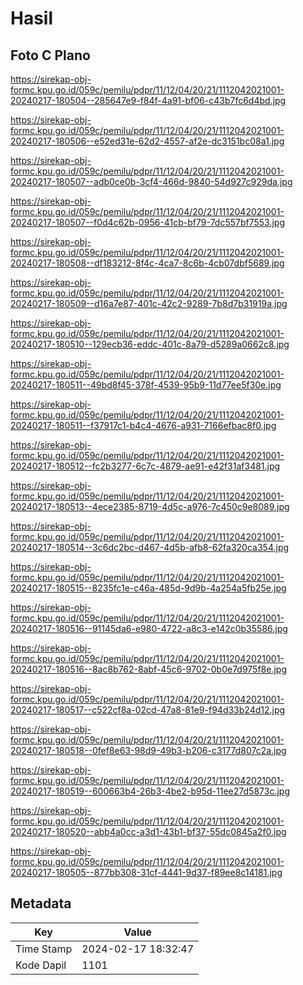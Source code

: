 # Hasil

## Foto C Plano

https://sirekap-obj-formc.kpu.go.id/059c/pemilu/pdpr/11/12/04/20/21/1112042021001-20240217-180504--285647e9-f84f-4a91-bf06-c43b7fc6d4bd.jpg

https://sirekap-obj-formc.kpu.go.id/059c/pemilu/pdpr/11/12/04/20/21/1112042021001-20240217-180506--e52ed31e-62d2-4557-af2e-dc3151bc08a1.jpg

https://sirekap-obj-formc.kpu.go.id/059c/pemilu/pdpr/11/12/04/20/21/1112042021001-20240217-180507--adb0ce0b-3cf4-466d-9840-54d927c929da.jpg

https://sirekap-obj-formc.kpu.go.id/059c/pemilu/pdpr/11/12/04/20/21/1112042021001-20240217-180507--f0d4c62b-0956-41cb-bf79-7dc557bf7553.jpg

https://sirekap-obj-formc.kpu.go.id/059c/pemilu/pdpr/11/12/04/20/21/1112042021001-20240217-180508--df183212-8f4c-4ca7-8c6b-4cb07dbf5689.jpg

https://sirekap-obj-formc.kpu.go.id/059c/pemilu/pdpr/11/12/04/20/21/1112042021001-20240217-180509--d16a7e87-401c-42c2-9289-7b8d7b31919a.jpg

https://sirekap-obj-formc.kpu.go.id/059c/pemilu/pdpr/11/12/04/20/21/1112042021001-20240217-180510--129ecb36-eddc-401c-8a79-d5289a0662c8.jpg

https://sirekap-obj-formc.kpu.go.id/059c/pemilu/pdpr/11/12/04/20/21/1112042021001-20240217-180511--49bd8f45-378f-4539-95b9-11d77ee5f30e.jpg

https://sirekap-obj-formc.kpu.go.id/059c/pemilu/pdpr/11/12/04/20/21/1112042021001-20240217-180511--f37917c1-b4c4-4676-a931-7166efbac8f0.jpg

https://sirekap-obj-formc.kpu.go.id/059c/pemilu/pdpr/11/12/04/20/21/1112042021001-20240217-180512--fc2b3277-6c7c-4879-ae91-e42f31af3481.jpg

https://sirekap-obj-formc.kpu.go.id/059c/pemilu/pdpr/11/12/04/20/21/1112042021001-20240217-180513--4ece2385-8719-4d5c-a976-7c450c9e8089.jpg

https://sirekap-obj-formc.kpu.go.id/059c/pemilu/pdpr/11/12/04/20/21/1112042021001-20240217-180514--3c6dc2bc-d467-4d5b-afb8-62fa320ca354.jpg

https://sirekap-obj-formc.kpu.go.id/059c/pemilu/pdpr/11/12/04/20/21/1112042021001-20240217-180515--8235fc1e-c46a-485d-9d9b-4a254a5fb25e.jpg

https://sirekap-obj-formc.kpu.go.id/059c/pemilu/pdpr/11/12/04/20/21/1112042021001-20240217-180516--91145da6-e980-4722-a8c3-e142c0b35586.jpg

https://sirekap-obj-formc.kpu.go.id/059c/pemilu/pdpr/11/12/04/20/21/1112042021001-20240217-180516--8ac8b762-8abf-45c6-9702-0b0e7d975f8e.jpg

https://sirekap-obj-formc.kpu.go.id/059c/pemilu/pdpr/11/12/04/20/21/1112042021001-20240217-180517--c522cf8a-02cd-47a8-81e9-f94d33b24d12.jpg

https://sirekap-obj-formc.kpu.go.id/059c/pemilu/pdpr/11/12/04/20/21/1112042021001-20240217-180518--0fef8e63-98d9-49b3-b206-c3177d807c2a.jpg

https://sirekap-obj-formc.kpu.go.id/059c/pemilu/pdpr/11/12/04/20/21/1112042021001-20240217-180519--600663b4-26b3-4be2-b95d-11ee27d5873c.jpg

https://sirekap-obj-formc.kpu.go.id/059c/pemilu/pdpr/11/12/04/20/21/1112042021001-20240217-180520--abb4a0cc-a3d1-43b1-bf37-55dc0845a2f0.jpg

https://sirekap-obj-formc.kpu.go.id/059c/pemilu/pdpr/11/12/04/20/21/1112042021001-20240217-180505--877bb308-31cf-4441-9d37-f89ee8c14181.jpg


## Metadata

| Key        | Value               |
| ---------- | ------------------- |
| Time Stamp | 2024-02-17 18:32:47 |
| Kode Dapil | 1101                |



